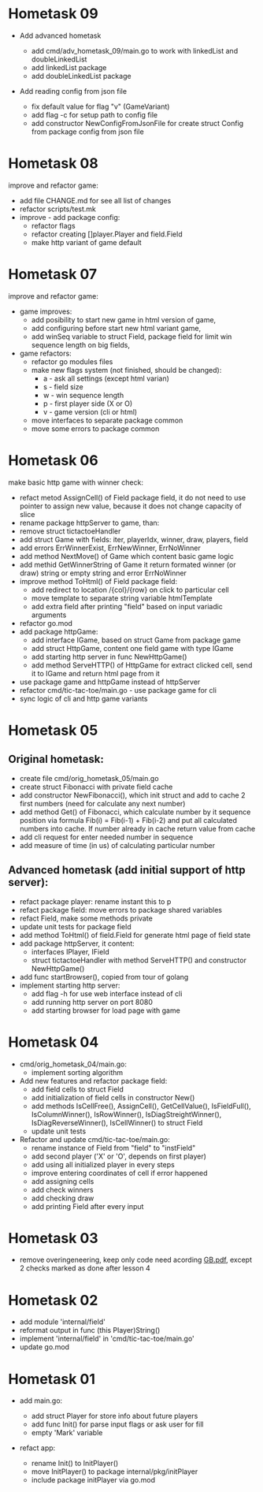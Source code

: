 
# Hometask 09

* Add advanced hometask
  * add cmd/adv\_hometask\_09/main.go to work with
    linkedList and doubleLinkedList
  * add linkedList package
  * add doubleLinkedList package

* Add reading config from json file
  * fix default value for flag "v" (GameVariant)
  * add flag -c for setup path to config file
  * add constructor NewConfigFromJsonFile for create
    struct Config from package config from json file

# Hometask 08

improve and refactor game:
* add file CHANGE.md for see all list of changes
* refactor scripts/test.mk
* improve - add package config:
  * refactor flags
  * refactor creating []player.Player and field.Field
  * make http variant of game default

# Hometask 07

improve and refactor game:
* game improves:
  * add posibility to start new game in html version of game,
  * add configuring before start new html variant game,
  * add winSeq variable to struct Field, package field for limit win sequence length on big fields,
* game refactors:
  * refactor go modules files
  * make new flags system (not finished, should be changed):
    * a - ask all settings (except html varian)
    * s - field size
    * w - win sequence length
    * p - first player side (X or O)
    * v - game version (cli or html)
  * move interfaces to separate package common
  * move some errors to package common

# Hometask 06

make basic http game with winner check:
* refact metod AssignCell() of Field package field, it do not need to use pointer to assign new value, because it does not change capacity of slice
* rename package httpServer to game, than:
* remove struct tictactoeHandler
* add struct Game with fields: iter, playerIdx, winner, draw, players, field
* add errors ErrWinnerExist, ErrNewWinner, ErrNoWinner
* add method NextMove() of Game which content basic game logic
* add methid GetWinnerString of Game it return formated winner (or draw) string or empty string and error ErrNoWinner
* improve method ToHtml() of Field package field:
  * add redirect to location /{col}/{row} on click to particular cell
  * move template to separate string variable htmlTemplate
  * add extra field after printing "field" based on input variadic arguments
* refactor go.mod
* add package httpGame:
  * add interface IGame, based on struct Game from package game
  * add struct HttpGame, content one field game with type IGame
  * add starting http server in func NewHttpGame()
  * add method ServeHTTP() of HttpGame for extract clicked cell, send it to IGame and return html page from it
* use package game and httpGame instead of httpServer
* refactor cmd/tic-tac-toe/main.go - use package game for cli
* sync logic of cli and http game variants


# Hometask 05

## Original hometask:

* create file cmd/orig\_hometask\_05/main.go
* create struct Fibonacci with private field cache
* add constructor NewFibonacci(),
  which init struct and add to cache 2 first numbers (need for calculate any next number)
* add method Get() of Fibonacci,
  which calculate number by it sequence position via formula
  Fib(i) = Fib(i-1) + Fib(i-2) and put all calculated numbers into cache.
  If number already in cache return value from cache
* add cli request for enter needed number in sequence
* add measure of time (in us) of calculating particular number

## Advanced hometask (add initial support of http server):

* refact package player: rename instant this to p
* refact package field: move errors to package shared variables
* refact Field, make some methods private
* update unit tests for package field
* add method ToHtml() of field.Field for generate html page of field state
* add package httpServer, it content:
  * interfaces IPlayer, IField
  * struct tictactoeHandler with method ServeHTTP() and constructor NewHttpGame()
* add func startBrowser(), copied from tour of golang
* implement starting http server:
  * add flag -h for use web interface instead of cli
  * add running http server on port 8080
  * add starting browser for load page with game

# Hometask 04

* cmd/orig\_hometask\_04/main.go:
  * implement sorting algorithm
* Add new features and refactor package field:
  * add field cells to struct Field
  * add initialization of field cells in constructor New()
  * add methods IsCellFree(), AssignCell(), GetCellValue(), IsFieldFull(), IsColumnWinner(), IsRowWinner(), IsDiagStreightWinner(), IsDiagReverseWinner(), IsCellWinner() to struct Field
  * update unit tests
* Refactor and update cmd/tic-tac-toe/main.go:
  * rename instance of Field from "field" to "instField"
  * add second player ('X' or 'O', depends on first player)
  * add using all initialized player in every steps
  * improve entering coordinates of cell if error happened
  * add assigning cells
  * add check winners
  * add checking draw
  * add printing Field after every input

# Hometask 03

* remove overingeneering, keep only code need acording [GB.pdf](https://github.com/pavelmvl/go-tic-tac-toe/files/8041203/GB.pdf),
  except 2 checks marked as done after lesson 4

# Hometask 02

* add module 'internal/field'
* reformat output in func (this Player)String()
* implement 'internal/field' in 'cmd/tic-tac-toe/main.go'
* update go.mod

# Hometask 01

* add main.go:
  * add struct Player for store info about future players
  * add func Init() for parse input flags or ask user for fill
  * empty 'Mark' variable

* refact app:
  * rename Init() to InitPlayer()
  * move InitPlayer() to package internal/pkg/initPlayer
  * include package initPlayer via go.mod
